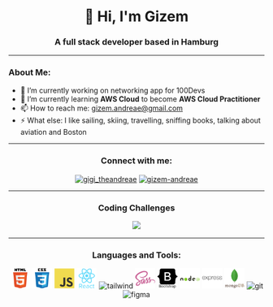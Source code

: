 
  <h1 align="center"> 👋 Hi, I'm Gizem </h1>
  
  <h3 align="center">A full stack developer based in Hamburg</h3>


___
<div>
<h3>About Me:</h3>

- 🔭  I’m currently working on networking app for 100Devs
- 🌱 I’m currently learning **AWS Cloud** to become **AWS Cloud Practitioner**
- 📫 How to reach me: [gizem.andreae@gmail.com](mailto:gizem.andreae@gmail.com)
- ⚡ What else: 
    I like sailing, skiing, travelling, sniffing books, talking about aviation and Boston
  </div>
    
___


<div align="center">
<h3> Connect with me: </h3>
<a href="https://twitter.com/gigi_theandreae" target="_blank"><img align="center" src="https://raw.githubusercontent.com/rahuldkjain/github-profile-readme-generator/master/src/images/icons/Social/twitter.svg" alt="gigi_theandreae" height="30" width="40" /></a>
<a href="https://www.linkedin.com/in/gizem-andreae/" target="_blank"><img align="center" src="https://raw.githubusercontent.com/rahuldkjain/github-profile-readme-generator/master/src/images/icons/Social/linked-in-alt.svg" alt="gizem-andreae" height="30" width="40" /></a>
</div>



___



<div align="center">
<h3> Coding Challenges </h3>
<a href="https://www.codewars.com/users/Gigi_theandreae" target="_blank"><img src="https://www.codewars.com/users/Gigi_theandreae/badges/large" /></a>
</div>


___

<h3 align="center">Languages and Tools:</h3>
<p align="center">
<img src="https://raw.githubusercontent.com/devicons/devicon/master/icons/html5/html5-original-wordmark.svg" alt="html5" title="HTML5" width="40" height="40"/>
<img src="https://raw.githubusercontent.com/devicons/devicon/master/icons/css3/css3-original-wordmark.svg" alt="css3" title="CSS3" width="40" height="40"/>
<img src="https://raw.githubusercontent.com/devicons/devicon/master/icons/javascript/javascript-original.svg" alt="javascript" title="Javascript" width="40" height="40"/>
<img src="https://raw.githubusercontent.com/devicons/devicon/master/icons/react/react-original-wordmark.svg" alt="react" title="React" width="40" height="40"/>
<img src="https://www.vectorlogo.zone/logos/tailwindcss/tailwindcss-icon.svg" alt="tailwind" title="TailwindCSS" width="40" height="40"/>
<img src="https://raw.githubusercontent.com/devicons/devicon/master/icons/sass/sass-original.svg" alt="sass" title="SASS" width="40" height="40"/>
<img src="https://raw.githubusercontent.com/devicons/devicon/master/icons/bootstrap/bootstrap-plain-wordmark.svg" alt="bootstrap" title="Bootstrap" width="40" height="40"/>
<img src="https://raw.githubusercontent.com/devicons/devicon/master/icons/nodejs/nodejs-original-wordmark.svg" alt="nodejs" Title="Node" width="40" height="40"/>
<img src="https://raw.githubusercontent.com/devicons/devicon/master/icons/express/express-original-wordmark.svg" alt="express" title="Express" width="40" height="40"/>
<img src="https://raw.githubusercontent.com/devicons/devicon/master/icons/mongodb/mongodb-original-wordmark.svg" alt="mongodb" title="MongoDB" width="40" height="40"/>
<img src="https://www.vectorlogo.zone/logos/git-scm/git-scm-icon.svg" alt="git" title="Git" width="40" height="40"/>
<img src="https://www.vectorlogo.zone/logos/figma/figma-icon.svg" alt="figma" title="Figma" width="40" height="40"/>
</p>









